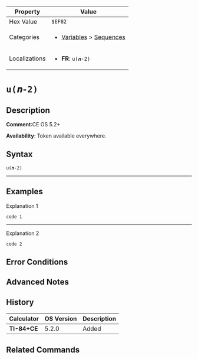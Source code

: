 | Property      | Value |
|---------------|-------|
| Hex Value     | `$EF82`|
| Categories    | <ul><li>[Variables](<../categories/Variables.md>) > [Sequences](<../categories/Variables.md#Sequences>)</li></ul> |
| Localizations | <ul><li><b>FR</b>: `u(𝒏-2)`</li></ul> |

# `u(𝒏-2)`

## Description


<b>Comment</b>:CE OS 5.2+

<b>Availability</b>: Token available everywhere.

## Syntax
`u(𝒏-2)`

<hr>

## Examples

Explanation 1
```ti-basic
code 1
```
---
Explanation 2
```ti-basic
code 2
```

## Error Conditions


## Advanced Notes


## History
| Calculator | OS Version | Description |
|------------|------------|-------------|
| <b>TI-84+CE</b> | 5.2.0 | Added

## Related Commands

    